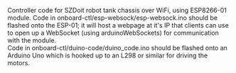 Controller code for SZDoit robot tank chassis over WiFi, using ESP8266-01 module. Code in onboard-ctl/esp-websock/esp-websock.ino should be flashed onto the ESP-01; it will host a webpage at it's IP that clients can use to open up a WebSocket (using arduinoWebSockets) for communication with the module.  
Code in onboard-ctl/duino-code/duino_code.ino should be flashed onto an Arduino Uno which is hooked up to an L298 or similar for driving the motors.